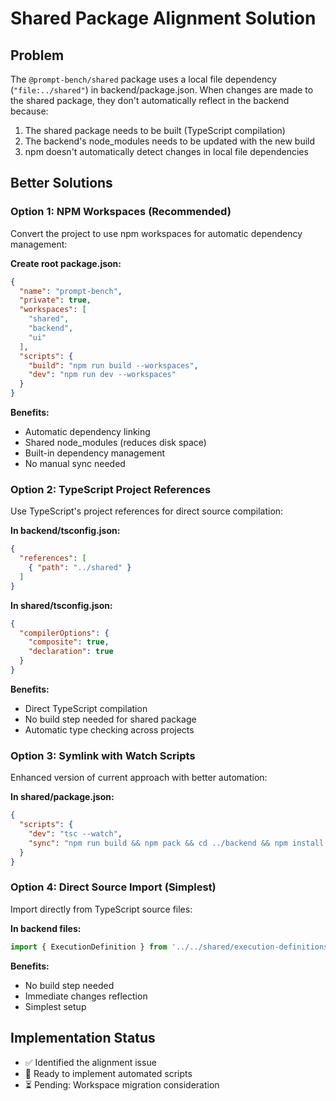 # Shared Package Alignment Solution

## Problem
The `@prompt-bench/shared` package uses a local file dependency (`"file:../shared"`) in backend/package.json. When changes are made to the shared package, they don't automatically reflect in the backend because:

1. The shared package needs to be built (TypeScript compilation)
2. The backend's node_modules needs to be updated with the new build
3. npm doesn't automatically detect changes in local file dependencies

## Better Solutions

### Option 1: NPM Workspaces (Recommended)
Convert the project to use npm workspaces for automatic dependency management:

**Create root package.json:**
```json
{
  "name": "prompt-bench",
  "private": true,
  "workspaces": [
    "shared",
    "backend", 
    "ui"
  ],
  "scripts": {
    "build": "npm run build --workspaces",
    "dev": "npm run dev --workspaces"
  }
}
```

**Benefits:**
- Automatic dependency linking
- Shared node_modules (reduces disk space)
- Built-in dependency management
- No manual sync needed

### Option 2: TypeScript Project References
Use TypeScript's project references for direct source compilation:

**In backend/tsconfig.json:**
```json
{
  "references": [
    { "path": "../shared" }
  ]
}
```

**In shared/tsconfig.json:**
```json
{
  "compilerOptions": {
    "composite": true,
    "declaration": true
  }
}
```

**Benefits:**
- Direct TypeScript compilation
- No build step needed for shared package
- Automatic type checking across projects

### Option 3: Symlink with Watch Scripts
Enhanced version of current approach with better automation:

**In shared/package.json:**
```json
{
  "scripts": {
    "dev": "tsc --watch",
    "sync": "npm run build && npm pack && cd ../backend && npm install ../shared/prompt-bench-shared-*.tgz"
  }
}
```

### Option 4: Direct Source Import (Simplest)
Import directly from TypeScript source files:

**In backend files:**
```typescript
import { ExecutionDefinition } from '../../shared/execution-definitions';
```

**Benefits:**
- No build step needed
- Immediate changes reflection
- Simplest setup

## Implementation Status
- ✅ Identified the alignment issue
- 🔄 Ready to implement automated scripts
- ⏳ Pending: Workspace migration consideration
